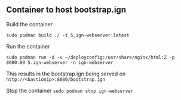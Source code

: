 ## Container to host bootstrap.ign

Build the container

`sudo podman build ./ -t 5.ign-webserver:latest`


Run the container

`sudo podman run -d -v ~/deployconfig:/usr/share/nginx/html:Z -p 8080:80 5.ign-webserver -n ign-webserver`

This results in the bootstrap.ign being served on `http://<bastionip>:8080/bootstrap.ign`



Stop the container
`sudo podman stop ign-webserver` 
